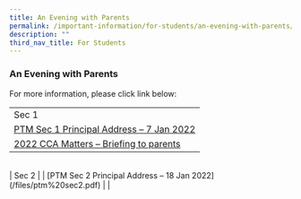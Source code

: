 ```yaml
---
title: An Evening with Parents
permalink: /important-information/for-students/an-evening-with-parents/
description: ""
third_nav_title: For Students
---
```

### **An Evening with Parents**
For more information, please click link below:

|  |
|---|
| Sec 1 |
| [PTM Sec 1 Principal Address – 7 Jan 2022](/files/ptm%20sec1.pdf) |
| [2022 CCA Matters – Briefing to parents](/files/2022%20cca%20matters.pdf) |
<br>
| Sec 2  |
| [PTM Sec 2 Principal Address – 18 Jan 2022](/files/ptm%20sec2.pdf) |
|